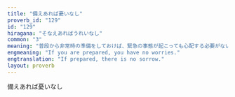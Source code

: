 ```yaml
---
title: "備えあれば憂いなし"
proverb_id: "129"
id: "129"
hiragana: "そなえあればうれいなし"
common: "3"
meaning: "普段から非常時の準備をしておけば、緊急の事態が起こっても心配する必要がないということ。"
engmeaning: "If you are prepared, you have no worries."
engtranslation: "If prepared, there is no sorrow."
layout: proverb
---
```


備えあれば憂いなし

